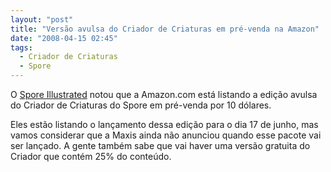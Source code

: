 ```yaml
---
layout: "post"
title: "Versão avulsa do Criador de Criaturas em pré-venda na Amazon"
date: "2008-04-15 02:45"
tags:
  - Criador de Criaturas
  - Spore
---
```


O [Spore Illustrated](http://spore.strategyplanet.gamespy.com/) notou que a Amazon.com está listando a edição avulsa do Criador de Criaturas do Spore em pré-venda por 10 dólares.

Eles estão listando o lançamento dessa edição para o dia 17 de junho, mas vamos considerar que a Maxis ainda não anunciou quando esse pacote vai ser lançado. A gente também sabe que vai haver uma versão gratuita do Criador que contém 25% do conteúdo.
